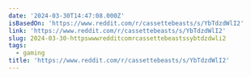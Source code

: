 ```yaml
---
date: '2024-03-30T14:47:08.000Z'
isBasedOn: 'https://www.reddit.com/r/cassettebeasts/s/YbTdzdWlI2'
link: 'https://www.reddit.com/r/cassettebeasts/s/YbTdzdWlI2'
slug: 2024-03-30-httpswwwredditcomrcassettebeastssybtdzdwli2
tags:
  - gaming
title: 'https://www.reddit.com/r/cassettebeasts/s/YbTdzdWlI2'
---
```


